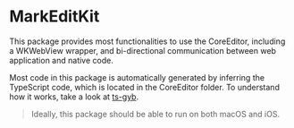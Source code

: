 # MarkEditKit

This package provides most functionalities to use the CoreEditor, including a WKWebView wrapper, and bi-directional communication between web application and native code.

Most code in this package is automatically generated by inferring the TypeScript code, which is located in the CoreEditor folder. To understand how it works, take a look at [ts-gyb](https://github.com/microsoft/ts-gyb).

> Ideally, this package should be able to run on both macOS and iOS.
